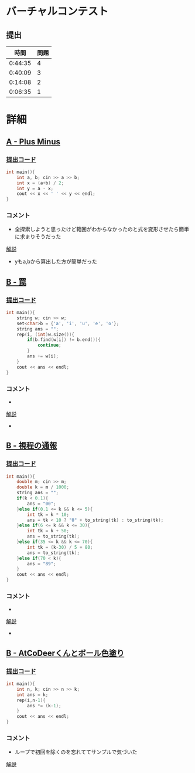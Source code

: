 # バーチャルコンテスト

## 提出
|  時間  |  問題  |
| ---- | ---- |
| 0:44:35 | 4 |
| 0:40:09 | 3 |
| 0:14:08 | 2 |
| 0:06:35 | 1 |

# 詳細
## [A - Plus Minus](https://atcoder.jp/contests/arc104/tasks/arc104_a)
### [提出コード](https://atcoder.jp/contests/arc104/submissions/33249139)
```c++
int main(){
    int a, b; cin >> a >> b;
    int x = (a+b) / 2;
    int y = a - x;
    cout << x << ' ' << y << endl;
}
```

### コメント

* 全探索しようと思ったけど範囲がわからなかったのと式を変形させたら簡単に求まりそうだった

[解説](https://atcoder.jp/contests/arc104/editorial/156)

* yもa,bから算出した方が簡単だった

## [B - 罠](https://atcoder.jp/contests/abc002/tasks/abc002_2)
### [提出コード](https://atcoder.jp/contests/abc002/submissions/33249242)
```c++
int main(){
    string w; cin >> w;
    set<char>b = {'a', 'i', 'u', 'e', 'o'};
    string ans = "";
    rep(i, (int)w.size()){
        if(b.find(w[i]) != b.end()){
            continue;
        }
        ans += w[i];
    }
    cout << ans << endl;
}
```

### コメント

* 

[解説](https://www.slideshare.net/chokudai/abc002)

* 


## [B - 視程の通報](https://atcoder.jp/contests/abc001/tasks/abc001_2)
### [提出コード](https://atcoder.jp/contests/abc001/submissions/33249603)

```c++
int main(){
    double m; cin >> m;
    double k = m / 1000;
    string ans = "";
    if(k < 0.1){
        ans = "00";
    }else if(0.1 <= k && k <= 5){
        int tk = k * 10;
        ans = tk < 10 ? "0" + to_string(tk) : to_string(tk);
    }else if(6 <= k && k <= 30){
        int tk = k + 50;
        ans = to_string(tk);
    }else if(35 <= k && k <= 70){
        int tk = (k-30) / 5 + 80;
        ans = to_string(tk);
    }else if(70 < k){
        ans = "89";
    }
    cout << ans << endl;
}
```

### コメント
* 

[解説](https://www.slideshare.net/chokudai/abc001)

* 


## [B - AtCoDeerくんとボール色塗り](https://atcoder.jp/contests/abc046/tasks/abc046_b)
### [提出コード](https://atcoder.jp/contests/abc046/submissions/33249665)

```c++
int main(){
    int n, k; cin >> n >> k;
    int ans = k;
    rep(i,n-1){
        ans *= (k-1);
    }
    cout << ans << endl;
}
```

### コメント
* ループで初回を除くのを忘れててサンプルで気づいた

[解説](https://img.atcoder.jp/data/arc/062/editorial.pdf)

